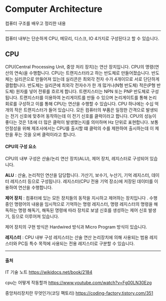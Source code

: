 # Computer Architecture
컴퓨터 구조를 배우고 정리한 내용

---

컴퓨터 내부는 단순하게 CPU, 메모리, 디스크, IO 4가지로 구성된다고 할 수 있습니다.

## CPU

CPU(Central Processing Unit, 중앙 처리 장치)는 연산 장치입니다. CPU의 명령(연산의 연속)을 수행합니다. CPU는 트랜지스터라고 하는 반도체로 만들어졌습니다. 반도체는 실리콘으로 만들어져 있는데 실리콘은 최외각 전자 수가 4개이므로 서로 단단하게 결합합니다. 반도체는 실리콘에 최외각 전자수가 한 개 많거나(N형 반도체) 적은(P형 반도체) 원자를 넣어 전류를 흐르게 합니다. 트랜지스터는 NPN 또는 PNP 반도체로 구성됩니다. 트랜지스터를 이용하여 논리게이트를 만들 수 있으며 논리게이트를 통해 논리 회로를 구성하고 이를 통해 CPU는 연산을 수행할 수 있습니다. CPU 하나에는 수십 억 개의 작은 트랜지스터가 들어 있습니다.  모든 컴퓨터의 부품은 일정한 간격으로 발생되는 전기 신호에 맞추어 동작하는데 이 전기 신호를 클럭이라고 합니다. CPU의 성능이 좋다는 것은 1초에 더 많은 클럭이 발생했는지를 의미하며 Hz 단위로 표현합니다. 보통 안정성을 위해 제조사에서는 CPU를 출시할 떄 클럭의 수를 제한하여 출시하는데 이 제한을 푸는 것을 오버 클럭이라고 합니다.

#### CPU의 구성 요소

CPU의 내부 구성은 산술/논리 연산 장치(ALU), 제어 장치, 레지스터로 구성되어 있습니다.

**ALU** : 산술, 논리적인 연산을 담당합니다. 가산기, 보수기, 누산기, 기억 레지스터, 데이터 레지스터 등으로 구성됩니다. 레지스터(CPU 전용 기억 장소)에 저장된 데이터를 이용하여 연산을 수행합니다.

**제어 장치** : 컴퓨터에 있는 모든 장치들의 동작을 지시하고 제어하는 장치입니다 . 수행 중인 명령어의 내용을 임시적으로 기억하는 명령 레지스터, 명령 레지스터의 명령을 해독하는 명령 해독기, 해독된 명령에 따라 장치로 보낼 신호를 생성하는 제어 신호 발생기,  등으로 이루어져 있습니다.

제어 장치의 구현 방식은 Hardwired 방식과 Micro Program 방식이 있습니다.

**레지스터** : CPU 내부 구성 레지스터는 산술 연산 논리장치에 의해 사용되는 범용 레지스터와 PC등 특수 목적에 사용되는 전용 레지스터로 구분할 수 있습니다.

---

#### 출처

IT 기술 노트  https://wikidocs.net/book/2184

cpu는 어떻게 작동할까 https://www.youtube.com/watch?v=Fg00LN30Ezg

중앙처리장치란 무엇인가(코딩 팩토리) https://coding-factory.tistory.com/351
